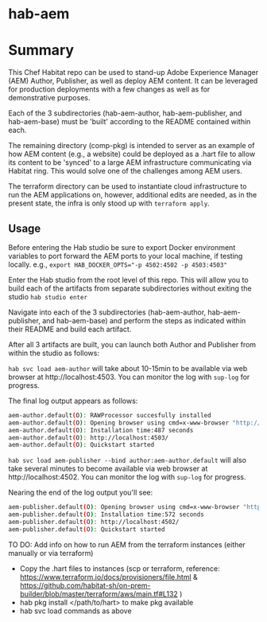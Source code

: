# hab-aem

# Summary
This Chef Habitat repo can be used to stand-up Adobe Experience Manager (AEM) Author, Publisher, as well as deploy AEM content. It can be leveraged for production deployments with a few changes as well as for demonstrative purposes.

Each of the 3 subdirectories (hab-aem-author, hab-aem-publisher, and hab-aem-base) must be 'built' according to the README contained within each.

The remaining directory (comp-pkg) is intended to server as an example of how AEM content (e.g., a website) could be deployed as a .hart file to allow its content to be 'synced' to a large AEM infrastructure communicating via Habitat ring. This would solve one of the challenges among AEM users.

The terraform directory can be used to instantiate cloud infrastructure to run the AEM applications on, however, additional edits are needed, as in the present state, the infra is only stood up with `terraform apply`.

## Usage
Before entering the Hab studio be sure to export Docker environment variables to port forward the AEM ports to your local machine, if testing locally.
e.g., `export HAB_DOCKER_OPTS="-p 4502:4502 -p 4503:4503"`

Enter the Hab studio from the root level of this repo. This will allow you to build each of the artifacts from separate subdirectories without exiting the studio
`hab studio enter`

Navigate into each of the 3 subdirectories (hab-aem-author, hab-aem-publisher, and hab-aem-base) and perform the steps as indicated within their README and build each artifact.

After all 3 artifacts are built, you can launch both Author and Publisher from within the studio as follows:

`hab svc load aem-author` will take about 10-15min to be available via web browser at http://localhost:4503. You can monitor the log with `sup-log` for progress.

The final log output appears as follows:
```bash
aem-author.default(O): RAWProcessor succesfully installed
aem-author.default(O): Opening browser using cmd=x-www-browser "http://localhost:4503/"  || gnome-open "http://localhost:4503/"  || firefox "http://localhost:4503/"  || mozilla "http://localhost:4503/"  || konqueror "http://localhost:4503/"  || netscape "http://localhost:4503/"  || chromium-browser "http://localhost:4503/"  || opera "http://localhost:4503/"  || links "http://localhost:4503/"  || lynx "http://localhost:4503/"
aem-author.default(O): Installation time:487 seconds
aem-author.default(O): http://localhost:4503/
aem-author.default(O): Quickstart started
```

`hab svc load aem-publisher --bind author:aem-author.default` will also take several minutes to become available via web browser at http://localhost:4502. You can monitor the log with `sup-log` for progress.

Nearing the end of the log output you'll see:
```bash
aem-publisher.default(O): Opening browser using cmd=x-www-browser "http://localhost:4502/"  || gnome-open "http://localhost:4502/"  || firefox "http://localhost:4502/"  || mozilla "http://localhost:4502/"  || konqueror "http://localhost:4502/"  || netscape "http://localhost:4502/"  || chromium-browser "http://localhost:4502/"  || opera "http://localhost:4502/"  || links "http://localhost:4502/"  || lynx "http://localhost:4502/"
aem-publisher.default(O): Installation time:572 seconds
aem-publisher.default(O): http://localhost:4502/
aem-publisher.default(O): Quickstart started
```

TO DO:
Add info on how to run AEM from the terraform instances (either manually or via terraform)
* Copy the .hart files to instances (scp or terraform, reference: https://www.terraform.io/docs/provisioners/file.html & https://github.com/habitat-sh/on-prem-builder/blob/master/terraform/aws/main.tf#L132
)
* hab pkg install </path/to/hart> to make pkg available
* hab svc load commands as above
